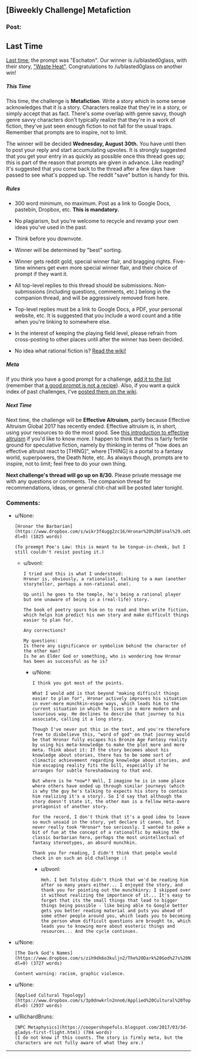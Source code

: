 ## [Biweekly Challenge] Metafiction

### Post:

## Last Time

[Last time](https://www.reddit.com/r/rational/comments/6r8w0o/biweekly_challenge_eschaton/), the prompt was "Eschaton". Our winner is /u/blasted0glass, with their story, ["Waste Heat"](https://www.reddit.com/r/rational/comments/6r8w0o/biweekly_challenge_eschaton/dl9a3ww/). Congratulations to /u/blasted0glass on another win!

##### This Time

This time, the challenge is **Metafiction**. Write a story which in some sense acknowledges that it is a story. Characters realize that they're in a story, or simply accept that as fact. There's *some* overlap with genre savvy, though genre savvy characters don't typically realize that they're in a work of fiction, they've just seen enough fiction to not fall for the usual traps. Remember that prompts are to inspire, not to limit.

The winner will be decided **Wednesday, August 30th.** You have until then to post your reply and start accumulating upvotes. It is strongly suggested that you get your entry in as quickly as possible once this thread goes up; this is part of the reason that prompts are given in advance. Like reading? It's suggested that you come back to the thread after a few days have passed to see what's popped up. The reddit "save" button is handy for this.

##### Rules

* 300 word minimum, no maximum. Post as a link to Google Docs, pastebin, Dropbox, etc. **This is mandatory.**

* No plagiarism, but you're welcome to recycle and revamp your own ideas you've used in the past.

* Think before you downvote.

* Winner will be determined by "best" sorting.

* Winner gets reddit gold, special winner flair, and bragging rights. Five-time winners get even more special winner flair, and their choice of prompt if they want it.

* All top-level replies to this thread should be submissions. Non-submissions (including questions, comments, etc.) belong in the companion thread, and will be aggressively removed from here.

* Top-level replies must be a link to Google Docs, a PDF, your personal website, etc. It is suggested that you include a word count and a title when you're linking to somewhere else.

* In the interest of keeping the playing field level, please refrain from cross-posting to other places until after the winner has been decided.

* No idea what rational fiction is? [Read the wiki!](http://www.reddit.com/r/rational/wiki/index)

##### Meta

If you think you have a good prompt for a challenge, [add it to the list](https://docs.google.com/spreadsheets/d/1B6HaZc8FYkr6l6Q4cwBc9_-Yq1g0f_HmdHK5L1tbEbA/edit?usp=sharing) (remember that [a good prompt is not a recipe](http://www.reddit.com/r/WritingPrompts/wiki/prompts?src=RECIPE)). Also, if you want a quick index of past challenges, I've [posted them on the wiki](https://www.reddit.com/r/rational/wiki/weeklychallenge).

##### Next Time

Next time, the challenge will be **Effective Altruism**, partly because Effective Altruism Global 2017 has recently ended. Effective altruism is, in short, using your resources to do the most good. See [this introduction to effective altruism](https://www.effectivealtruism.org/articles/introduction-to-effective-altruism/) if you'd like to know more. I happen to think that this is fairly fertile ground for speculative fiction, namely by thinking in terms of "how does an effective altruist react to [THING]", where [THING] is a portal to a fantasy world, superpowers, the Death Note, etc. As always though, prompts are to inspire, not to limit; feel free to do your own thing.

**Next challenge's thread will go up on 8/30.** Please private message me with any questions or comments. The companion thread for recommendations, ideas, or general chit-chat will be posted later tonight.

### Comments:

- u/None:
  ```
  [Hronar the Barbarian](https://www.dropbox.com/s/wikr3f4ugg2zc16/Hronar%20%28Final%29.odt?dl=0) (1825 words)

  (To preempt Poe's Law: this is meant to be tongue-in-cheek, but I still couldn't resist posting it.)
  ```

  - u/bvonl:
    ```
    I tried and this is what I understood:
    Hronar is, obviously, a rationalist, talking to a man (another storyteller, perhaps a non-rational one).  

    Up until he goes to the temple, he's being a rational player but one unaware of being in a (real-life) story.  

    The book of poetry spurs him on to read and then write fiction, which helps him predict his own story and make difficult things easier to plan for.  

    Any corrections?  

    My questions:  
    Is there any significance or symbolism behind the character of the other man? 
    Is he an Elder God or something, who is wondering how Hronar has been as successful as he is?
    ```

    - u/None:
      ```
      I think you got most of the points.

      What I would add is that beyond "making difficult things easier to plan for", Hronar actively improves his situation in ever-more munchkin-esque ways, which leads him to the current situation in which he lives in a more modern and luxurious way. He declines to describe that journey to his associate, calling it a long story.

      Though I've never put this in the text, and you're therefore free to disbelieve this, "word of god" on that journey would be that Hronar fully escapes his Bronze Age Fantasy reality by using his meta-knowledge to make the plot more and more meta. Think about it: If the story becomes about his knowledge about stories, there has to be some sort of climactic achievement regarding knowledge about stories, and him escaping reality fits the bill, especially if he arranges for subtle foreshadowing to that end.

      But where is he *now*? Well, I imagine he is in some place where others have ended up through similar journeys (which is why the guy he's talking to expects his story to contain him realizing it's a story). So I'd say that although the story doesn't state it, the other man is a fellow meta-aware protagonist of another story.

      For the record, I don't think that it's a good idea to leave so much unsaid in the story, yet declare it canon, but I never really took *Hronar* too seriously. I wanted to poke a bit of fun at the concept of a rationalfic by making the classic barbarian hero, perhaps the most unintellectual of fantasy stereotypes, an absurd munchkin.

      Thank you for reading, I didn't think that people would check in on such an old challenge :)
      ```

      - u/bvonl:
        ```
        Heh. I bet Tolstoy didn't think that we'd be reading him after so many years either... I enjoyed the story, and thank you for pointing out the munchkinry; I skipped over it without realizing the importance of it... It's easy to forget that its the small things that lead to bigger things being possible - like being able to Google better gets you better reading material and puts you ahead of some other people around you, which leads you to becoming the person whom difficult questions are brought to, which leads you to knowing more about esoteric things and resources... And the cycle continues.
        ```

- u/None:
  ```
  [The Dark God's Names](https://www.dropbox.com/s/zih9dk6o3kuljn2/The%20Dark%20God%27s%20Names%20%28Final%29.odt?dl=0) (3727 words)

  Content warning: racism, graphic violence.
  ```

- u/None:
  ```
  [Applied Cultural Topology](https://www.dropbox.com/s/3p0dnwkrln2nno6/Applied%20Cultural%20Topology%20%28Final%29.odt?dl=0) (2937 words)
  ```

- u/RichardBruns:
  ```
  [NPC Metaphysics](https://coopershopefuls.blogspot.com/2017/03/3d-gladys-first-flight.html) (784 words)
  (I do not know if this counts. The story is firmly meta, but the characters are not fully aware of what they are.)
  ```

---

